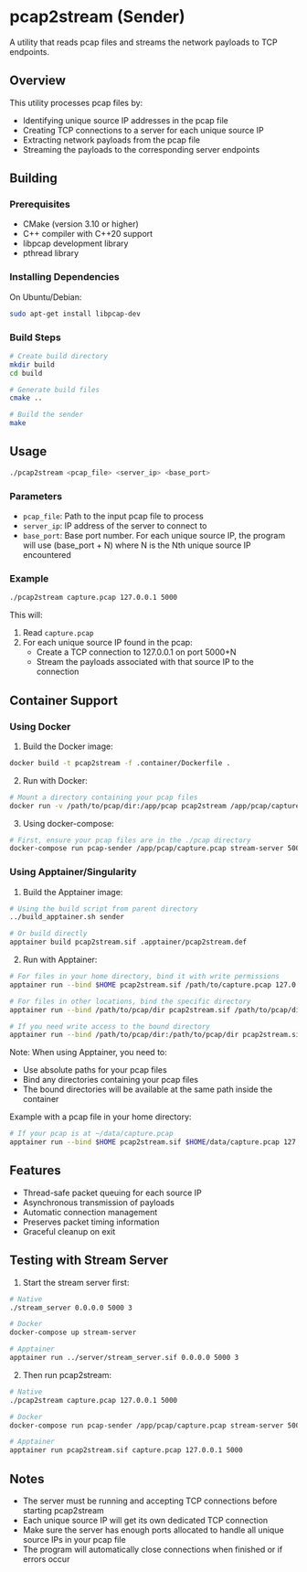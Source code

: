 # pcap2stream (Sender)

A utility that reads pcap files and streams the network payloads to TCP endpoints.

## Overview

This utility processes pcap files by:
- Identifying unique source IP addresses in the pcap file
- Creating TCP connections to a server for each unique source IP
- Extracting network payloads from the pcap file
- Streaming the payloads to the corresponding server endpoints

## Building

### Prerequisites

- CMake (version 3.10 or higher)
- C++ compiler with C++20 support
- libpcap development library
- pthread library

### Installing Dependencies

On Ubuntu/Debian:
```bash
sudo apt-get install libpcap-dev
```

### Build Steps

```bash
# Create build directory
mkdir build
cd build

# Generate build files
cmake ..

# Build the sender
make
```

## Usage

```bash
./pcap2stream <pcap_file> <server_ip> <base_port>
```

### Parameters

- `pcap_file`: Path to the input pcap file to process
- `server_ip`: IP address of the server to connect to
- `base_port`: Base port number. For each unique source IP, the program will use (base_port + N) where N is the Nth unique source IP encountered

### Example

```bash
./pcap2stream capture.pcap 127.0.0.1 5000
```

This will:
1. Read `capture.pcap`
2. For each unique source IP found in the pcap:
   - Create a TCP connection to 127.0.0.1 on port 5000+N
   - Stream the payloads associated with that source IP to the connection

## Container Support

### Using Docker

1. Build the Docker image:
```bash
docker build -t pcap2stream -f .container/Dockerfile .
```

2. Run with Docker:
```bash
# Mount a directory containing your pcap files
docker run -v /path/to/pcap/dir:/app/pcap pcap2stream /app/pcap/capture.pcap stream-server 5000
```

3. Using docker-compose:
```bash
# First, ensure your pcap files are in the ./pcap directory
docker-compose run pcap-sender /app/pcap/capture.pcap stream-server 5000
```

### Using Apptainer/Singularity

1. Build the Apptainer image:
```bash
# Using the build script from parent directory
../build_apptainer.sh sender

# Or build directly
apptainer build pcap2stream.sif .apptainer/pcap2stream.def
```

2. Run with Apptainer:
```bash
# For files in your home directory, bind it with write permissions
apptainer run --bind $HOME pcap2stream.sif /path/to/capture.pcap 127.0.0.1 5000

# For files in other locations, bind the specific directory
apptainer run --bind /path/to/pcap/dir pcap2stream.sif /path/to/pcap/dir/capture.pcap 127.0.0.1 5000

# If you need write access to the bound directory
apptainer run --bind /path/to/pcap/dir:/path/to/pcap/dir pcap2stream.sif /path/to/pcap/dir/capture.pcap 127.0.0.1 5000
```

Note: When using Apptainer, you need to:
- Use absolute paths for your pcap files
- Bind any directories containing your pcap files
- The bound directories will be available at the same path inside the container

Example with a pcap file in your home directory:
```bash
# If your pcap is at ~/data/capture.pcap
apptainer run --bind $HOME pcap2stream.sif $HOME/data/capture.pcap 127.0.0.1 5000
```

## Features

- Thread-safe packet queuing for each source IP
- Asynchronous transmission of payloads
- Automatic connection management
- Preserves packet timing information
- Graceful cleanup on exit

## Testing with Stream Server

1. Start the stream server first:
```bash
# Native
./stream_server 0.0.0.0 5000 3

# Docker
docker-compose up stream-server

# Apptainer
apptainer run ../server/stream_server.sif 0.0.0.0 5000 3
```

2. Then run pcap2stream:
```bash
# Native
./pcap2stream capture.pcap 127.0.0.1 5000

# Docker
docker-compose run pcap-sender /app/pcap/capture.pcap stream-server 5000

# Apptainer
apptainer run pcap2stream.sif capture.pcap 127.0.0.1 5000
```

## Notes

- The server must be running and accepting TCP connections before starting pcap2stream
- Each unique source IP will get its own dedicated TCP connection
- Make sure the server has enough ports allocated to handle all unique source IPs in your pcap file
- The program will automatically close connections when finished or if errors occur